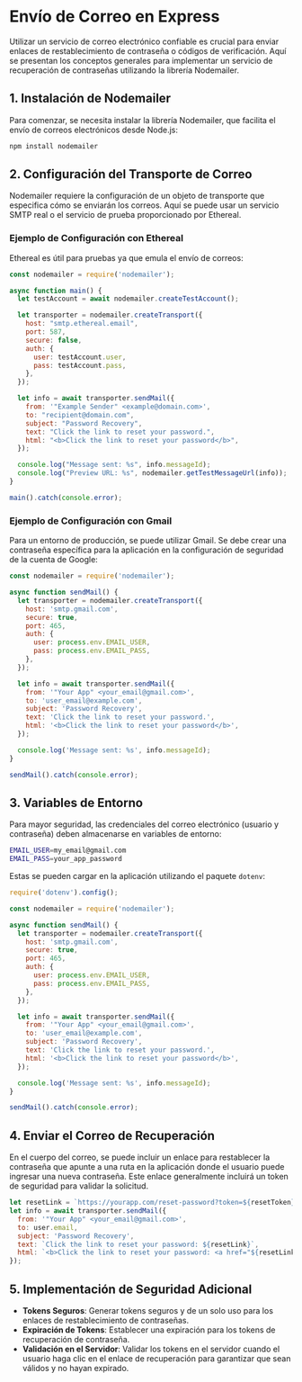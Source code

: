# Envío de Correo en Express

Utilizar un servicio de correo electrónico confiable es crucial para enviar enlaces de restablecimiento de contraseña o códigos de verificación. Aquí se presentan los conceptos generales para implementar un servicio de recuperación de contraseñas utilizando la librería Nodemailer.

## 1. **Instalación de Nodemailer**

Para comenzar, se necesita instalar la librería Nodemailer, que facilita el envío de correos electrónicos desde Node.js:

```bash
npm install nodemailer
```

## 2. **Configuración del Transporte de Correo**

Nodemailer requiere la configuración de un objeto de transporte que especifica cómo se enviarán los correos. Aquí se puede usar un servicio SMTP real o el servicio de prueba proporcionado por Ethereal.

### Ejemplo de Configuración con Ethereal

Ethereal es útil para pruebas ya que emula el envío de correos:

```javascript
const nodemailer = require('nodemailer');

async function main() {
  let testAccount = await nodemailer.createTestAccount();

  let transporter = nodemailer.createTransport({
    host: "smtp.ethereal.email",
    port: 587,
    secure: false,
    auth: {
      user: testAccount.user,
      pass: testAccount.pass,
    },
  });

  let info = await transporter.sendMail({
    from: '"Example Sender" <example@domain.com>',
    to: "recipient@domain.com",
    subject: "Password Recovery",
    text: "Click the link to reset your password.",
    html: "<b>Click the link to reset your password</b>",
  });

  console.log("Message sent: %s", info.messageId);
  console.log("Preview URL: %s", nodemailer.getTestMessageUrl(info));
}

main().catch(console.error);
```

### Ejemplo de Configuración con Gmail

Para un entorno de producción, se puede utilizar Gmail. Se debe crear una contraseña específica para la aplicación en la configuración de seguridad de la cuenta de Google:

```javascript
const nodemailer = require('nodemailer');

async function sendMail() {
  let transporter = nodemailer.createTransport({
    host: 'smtp.gmail.com',
    secure: true,
    port: 465,
    auth: {
      user: process.env.EMAIL_USER,
      pass: process.env.EMAIL_PASS,
    },
  });

  let info = await transporter.sendMail({
    from: '"Your App" <your_email@gmail.com>',
    to: 'user_email@example.com',
    subject: 'Password Recovery',
    text: 'Click the link to reset your password.',
    html: '<b>Click the link to reset your password</b>',
  });

  console.log('Message sent: %s', info.messageId);
}

sendMail().catch(console.error);
```

## 3. **Variables de Entorno**

Para mayor seguridad, las credenciales del correo electrónico (usuario y contraseña) deben almacenarse en variables de entorno:

```bash
EMAIL_USER=my_email@gmail.com
EMAIL_PASS=your_app_password
```

Estas se pueden cargar en la aplicación utilizando el paquete `dotenv`:

```javascript
require('dotenv').config();

const nodemailer = require('nodemailer');

async function sendMail() {
  let transporter = nodemailer.createTransport({
    host: 'smtp.gmail.com',
    secure: true,
    port: 465,
    auth: {
      user: process.env.EMAIL_USER,
      pass: process.env.EMAIL_PASS,
    },
  });

  let info = await transporter.sendMail({
    from: '"Your App" <your_email@gmail.com>',
    to: 'user_email@example.com',
    subject: 'Password Recovery',
    text: 'Click the link to reset your password.',
    html: '<b>Click the link to reset your password</b>',
  });

  console.log('Message sent: %s', info.messageId);
}

sendMail().catch(console.error);
```

## 4. **Enviar el Correo de Recuperación**

En el cuerpo del correo, se puede incluir un enlace para restablecer la contraseña que apunte a una ruta en la aplicación donde el usuario puede ingresar una nueva contraseña. Este enlace generalmente incluirá un token de seguridad para validar la solicitud.

```javascript
let resetLink = `https://yourapp.com/reset-password?token=${resetToken}`;
let info = await transporter.sendMail({
  from: '"Your App" <your_email@gmail.com>',
  to: user.email,
  subject: 'Password Recovery',
  text: `Click the link to reset your password: ${resetLink}`,
  html: `<b>Click the link to reset your password: <a href="${resetLink}">Reset Password</a></b>`,
});
```

## 5. **Implementación de Seguridad Adicional**

- **Tokens Seguros**: Generar tokens seguros y de un solo uso para los enlaces de restablecimiento de contraseñas.
- **Expiración de Tokens**: Establecer una expiración para los tokens de recuperación de contraseña.
- **Validación en el Servidor**: Validar los tokens en el servidor cuando el usuario haga clic en el enlace de recuperación para garantizar que sean válidos y no hayan expirado.